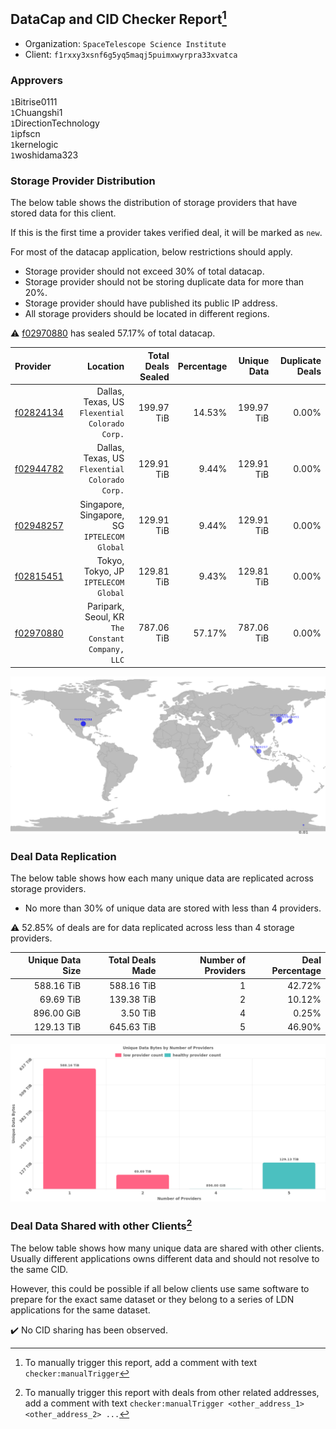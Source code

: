 ## DataCap and CID Checker Report[^1]
 - Organization: `SpaceTelescope Science Institute`
 - Client: `f1rxxy3xsnf6g5yq5maqj5puimxwyrpra33xvatca`
### Approvers
`1`Bitrise0111<br/>`1`Chuangshi1<br/>`1`DirectionTechnology<br/>`1`ipfscn<br/>`1`kernelogic<br/>`1`woshidama323


### Storage Provider Distribution
The below table shows the distribution of storage providers that have stored data for this client.

If this is the first time a provider takes verified deal, it will be marked as `new`.

For most of the datacap application, below restrictions should apply.
 - Storage provider should not exceed 30% of total datacap.
 - Storage provider should not be storing duplicate data for more than 20%.
 - Storage provider should have published its public IP address.
 - All storage providers should be located in different regions.

⚠️ [f02970880](https://filfox.info/en/address/f02970880) has sealed 57.17% of total datacap.

| Provider                                              |                                            Location | Total Deals Sealed | Percentage | Unique Data | Duplicate Deals |
| :---------------------------------------------------- | --------------------------------------------------: | -----------------: | ---------: | ----------: | --------------: |
| [f02824134](https://filfox.info/en/address/f02824134) |   Dallas, Texas, US<br/>`Flexential Colorado Corp.` |         199.97 TiB |     14.53% |  199.97 TiB |           0.00% |
| [f02944782](https://filfox.info/en/address/f02944782) |   Dallas, Texas, US<br/>`Flexential Colorado Corp.` |         129.91 TiB |      9.44% |  129.91 TiB |           0.00% |
| [f02948257](https://filfox.info/en/address/f02948257) |     Singapore, Singapore, SG<br/>`IPTELECOM Global` |         129.91 TiB |      9.44% |  129.91 TiB |           0.00% |
| [f02815451](https://filfox.info/en/address/f02815451) |             Tokyo, Tokyo, JP<br/>`IPTELECOM Global` |         129.81 TiB |      9.43% |  129.81 TiB |           0.00% |
| [f02970880](https://filfox.info/en/address/f02970880) | Paripark, Seoul, KR<br/>`The Constant Company, LLC` |         787.06 TiB |     57.17% |  787.06 TiB |           0.00% |

<img src="https://raw.githubusercontent.com/data-preservation-programs/filplus-checker-assets/main/filecoin-project/filecoin-plus-large-datasets/issues/2313/1712633287476.png"/>

### Deal Data Replication
The below table shows how each many unique data are replicated across storage providers.

- No more than 30% of unique data are stored with less than 4 providers.

⚠️ 52.85% of deals are for data replicated across less than 4 storage providers.

| Unique Data Size | Total Deals Made | Number of Providers | Deal Percentage |
| ---------------: | ---------------: | ------------------: | --------------: |
|       588.16 TiB |       588.16 TiB |                   1 |          42.72% |
|        69.69 TiB |       139.38 TiB |                   2 |          10.12% |
|       896.00 GiB |         3.50 TiB |                   4 |           0.25% |
|       129.13 TiB |       645.63 TiB |                   5 |          46.90% |

<img src="https://raw.githubusercontent.com/data-preservation-programs/filplus-checker-assets/main/filecoin-project/filecoin-plus-large-datasets/issues/2313/1712633288520.png"/>

### Deal Data Shared with other Clients[^3]
The below table shows how many unique data are shared with other clients.
Usually different applications owns different data and should not resolve to the same CID.

However, this could be possible if all below clients use same software to prepare for the exact same dataset or they belong to a series of LDN applications for the same dataset.

✔️ No CID sharing has been observed.

[^1]: To manually trigger this report, add a comment with text `checker:manualTrigger`

[^2]: Deals from those addresses are combined into this report as they are specified with `checker:manualTrigger`

[^3]: To manually trigger this report with deals from other related addresses, add a comment with text `checker:manualTrigger <other_address_1> <other_address_2> ...`

